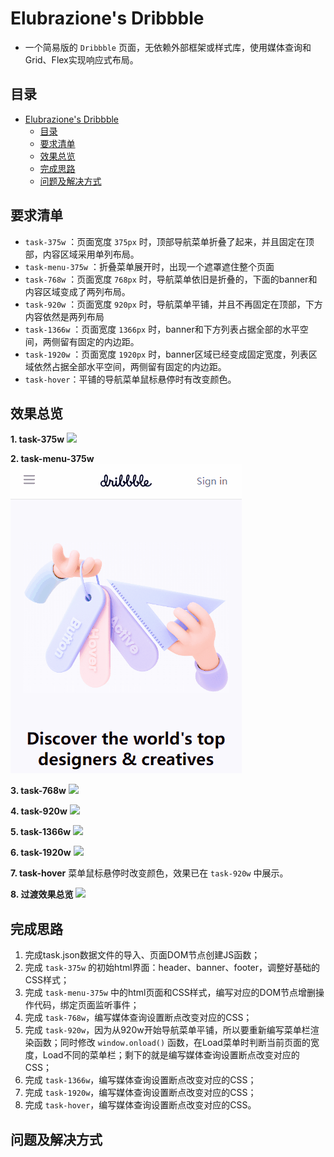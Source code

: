 # Elubrazione's Dribbble
- 一个简易版的 `Dribbble` 页面，无依赖外部框架或样式库，使用媒体查询和Grid、Flex实现响应式布局。

## 目录
- [Elubrazione's Dribbble](#elubraziones-dribbble)
  - [目录](#目录)
  - [要求清单](#要求清单)
  - [效果总览](#效果总览)
  - [完成思路](#完成思路)
  - [问题及解决方式](#问题及解决方式)

## 要求清单
- `task-375w` ：页面宽度 `375px` 时，顶部导航菜单折叠了起来，并且固定在顶部，内容区域采用单列布局。
- `task-menu-375w` ：折叠菜单展开时，出现一个遮罩遮住整个页面
- `task-768w` ：页面宽度 `768px` 时，导航菜单依旧是折叠的，下面的banner和内容区域变成了两列布局。
- `task-920w` ：页面宽度 `920px` 时，导航菜单平铺，并且不再固定在顶部，下方内容依然是两列布局
- `task-1366w` ：页面宽度 `1366px` 时，banner和下方列表占据全部的水平空间，两侧留有固定的内边距。
- `task-1920w` ：页面宽度 `1920px` 时，banner区域已经变成固定宽度，列表区域依然占据全部水平空间，两侧留有固定的内边距。
- `task-hover`：平铺的导航菜单鼠标悬停时有改变颜色。

## 效果总览

**1. task-375w**
<img src="./mdsrc/375w.gif">

**2. task-menu-375w**
<img src="./mdsrc/menu-375w.gif">

**3. task-768w**
<img src="./mdsrc/768w.gif">

**4. task-920w**
<img src="./mdsrc/920w.gif">

**5. task-1366w**
<img src="./mdsrc/1366w.gif">

**6. task-1920w**
<img src="./mdsrc/1920w.gif">

**7. task-hover**
菜单鼠标悬停时改变颜色，效果已在 `task-920w` 中展示。

**8. 过渡效果总览**
<img src="./mdsrc/trans.gif">

## 完成思路
1. 完成task.json数据文件的导入、页面DOM节点创建JS函数；
2. 完成 `task-375w` 的初始html界面：header、banner、footer，调整好基础的CSS样式；
3. 完成 `task-menu-375w` 中的html页面和CSS样式，编写对应的DOM节点增删操作代码，绑定页面监听事件；
4. 完成 `task-768w`，编写媒体查询设置断点改变对应的CSS；
5. 完成 `task-920w`，因为从920w开始导航菜单平铺，所以要重新编写菜单栏渲染函数；同时修改 `window.onload()` 函数，在Load菜单时判断当前页面的宽度，Load不同的菜单栏；剩下的就是编写媒体查询设置断点改变对应的CSS；
6. 完成 `task-1366w`，编写媒体查询设置断点改变对应的CSS；
7. 完成 `task-1920w`，编写媒体查询设置断点改变对应的CSS；
8. 完成 `task-hover`，编写媒体查询设置断点改变对应的CSS。

## 问题及解决方式